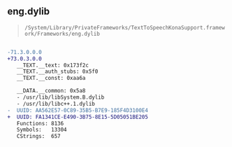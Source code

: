 ## eng.dylib

> `/System/Library/PrivateFrameworks/TextToSpeechKonaSupport.framework/Frameworks/eng.dylib`

```diff

-71.3.0.0.0
+73.0.3.0.0
   __TEXT.__text: 0x173f2c
   __TEXT.__auth_stubs: 0x5f0
   __TEXT.__const: 0xaa6a

   __DATA.__common: 0x5a8
   - /usr/lib/libSystem.B.dylib
   - /usr/lib/libc++.1.dylib
-  UUID: AA562E57-0C89-35B5-B7E9-185F4D3100E4
+  UUID: FA1341CE-E490-3B75-8E15-5D05051BE205
   Functions: 8136
   Symbols:   13304
   CStrings:  657

```
